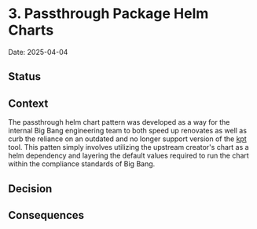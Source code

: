 # 3. Passthrough Package Helm Charts

Date: 2025-04-04

## Status

<unknown>

## Context

The passthrough helm chart pattern was developed as a way for the internal Big Bang engineering team to both speed up renovates as well as curb the reliance on an outdated and no longer support version of the [kpt](https://kpt.dev/) tool. This patten simply involves utilizing the upstream creator's chart as a helm dependency and layering the default values required to run the chart within the compliance standards of Big Bang.

## Decision

## Consequences 
